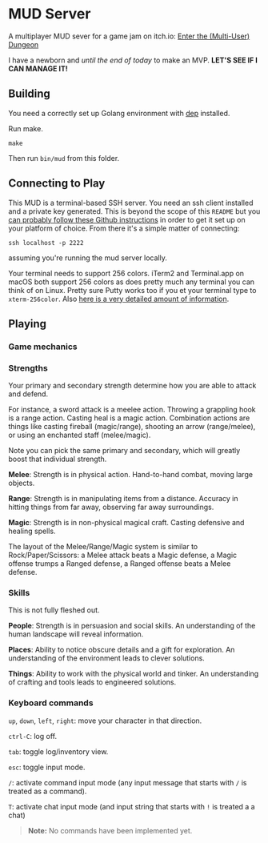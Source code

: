 # MUD Server
A multiplayer MUD sever for a game jam on itch.io: [Enter the (Multi-User) Dungeon](https://itch.io/jam/enterthemud)

I have a newborn and *until the end of today* to make an MVP. **LET'S SEE IF I CAN MANAGE IT!**

## Building

You need a correctly set up Golang environment with [dep](https://github.com/golang/dep) installed.

Run make.

    make

Then run `bin/mud` from this folder.

## Connecting to Play

This MUD is a terminal-based SSH server. You need an ssh client installed and a private key generated. This is beyond the scope of this `README` but you
[can probably follow these Github instructions](https://help.github.com/articles/generating-a-new-ssh-key-and-adding-it-to-the-ssh-agent/)
in order to get it set up on your platform of choice. From there it's a simple matter of connecting:

    ssh localhost -p 2222

assuming you're running the mud server locally.

Your terminal needs to support 256 colors. iTerm2 and Terminal.app on macOS both support 256 colors as does pretty much any terminal you can think of on Linux. Pretty sure Putty works too if you et your terminal type to `xterm-256color`. Also [here is a very detailed amount of information](https://stackoverflow.com/questions/15375992/vim-difference-between-t-co-256-and-term-xterm-256color-in-conjunction-with-tmu/15378816#15378816).

## Playing

### Game mechanics

### Strengths

Your primary and secondary strength determine how you are able to attack and defend.

For instance, a sword attack is a meelee action. Throwing a grappling hook is a range action. Casting heal is a magic action. Combination actions are things like casting fireball (magic/range), shooting an arrow (range/melee), or using an enchanted staff (melee/magic).

Note you can pick the same primary and secondary, which will greatly boost that individual strength.

**Melee**: Strength is in physical action. Hand-to-hand combat, moving large objects.

**Range**: Strength is in manipulating items from a distance. Accuracy in hitting things from far away, observing far away surroundings.

**Magic**: Strength is in non-physical magical craft. Casting defensive and healing spells.

The layout of the Melee/Range/Magic system is similar to Rock/Paper/Scissors: a Melee attack beats a Magic defense, a Magic offense trumps a Ranged defense, a Ranged offense beats a Melee defense.

### Skills

This is not fully fleshed out.

**People**: Strength is in persuasion and social skills. An understanding of the human landscape will reveal information.

**Places**: Ability to notice obscure details and a gift for exploration. An understanding of the environment leads to clever solutions.

**Things**: Ability to work with the physical world and tinker. An understanding of crafting and tools leads to engineered solutions.

### Keyboard commands

`up`, `down`, `left`, `right`: move your character in that direction.

`ctrl-C`: log off.

`tab`: toggle log/inventory view.

`esc`: toggle input mode.

`/`: activate command input mode (any input message that starts with `/` is treated as a command).

`T`: activate chat input mode (and input string that starts with `!` is treated a a chat)

> **Note:** No commands have been implemented yet.